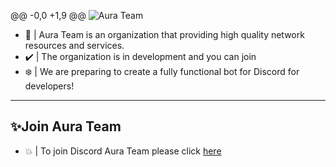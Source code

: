 @@ -0,0 +1,9 @@
![Aura Team](https://capsule-render.vercel.app/api?type=Waving&color=timeGradient&height=200&animation=fadeIn&section=header&text=Aura%20Team&fontSize=70)

- 🔭 | Aura Team is an organization that providing high quality network resources and services.
- ✔️ | The organization is in development and you can join
- ❄️ | We are preparing to create a fully functional bot for Discord for developers!
---

## ✨Join Aura Team
- 💥 | To join Discord Aura Team please click [here](https://aurateam.org/discord)
